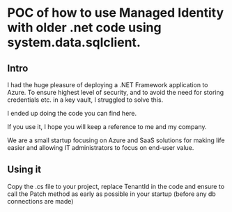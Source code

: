 # POC of how to use Managed Identity with older .net code using system.data.sqlclient.

## Intro
I had the huge pleasure of deploying a .NET Framework application to Azure.
To ensure highest level of security, and to avoid the need for storing credentials etc. in a key vault, I struggled to solve this.

I ended up doing the code you can find here.

If you use it, I hope you will keep a reference to me and my company.

We are a small startup focusing on Azure and SaaS solutions for making life easier and allowing IT administrators to focus on end-user value.

## Using it
Copy the .cs file to your project, replace TenantId in the code and ensure to call the Patch method as early as possible in your startup (before any db connections are made)


